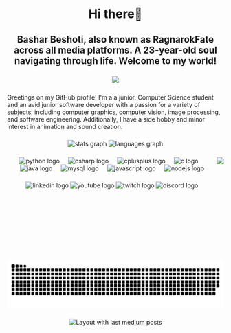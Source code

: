 <h1 align="center">Hi there👋</h1>

###

<h2 align="center">Bashar Beshoti, also known as RagnarokFate across all media platforms. A 23-year-old soul navigating through life. Welcome to my world!</h2>

###

<div align="center">
  <img src="https://profile-counter.glitch.me/RagnarokFate/count.svg?"  />
</div>

###

<p align="left">Greetings on my GitHub profile! I'm a a junior. Computer Science student and an avid junior software developer with a passion for a variety of subjects, including computer graphics, computer vision, image processing, and software engineering. Additionally, I have a side hobby and minor interest in animation and sound creation.</p>

###

<div align="center">
  <img src="https://github-readme-stats.vercel.app/api?username=RagnarokFate&hide_title=false&hide_rank=false&show_icons=true&include_all_commits=true&count_private=true&disable_animations=false&theme=dracula&locale=en&hide_border=false" height="150" alt="stats graph"  />
  <img src="https://github-readme-stats.vercel.app/api/top-langs?username=RagnarokFate&locale=en&hide_title=false&layout=compact&card_width=320&langs_count=5&theme=dracula&hide_border=false" height="150" alt="languages graph"  />
</div>

###

<img align="right" height="240" src="https://media2.giphy.com/media/v1.Y2lkPTc5MGI3NjExeGwzdHp6ejF6cG04cm1yYjBwamNvZDJybW9sZzk0MWF6eGlxa3I2cCZlcD12MV9pbnRlcm5hbF9naWZfYnlfaWQmY3Q9Zw/UEwgbxjsG3xC0/200.webp"  />

###

<div align="center">
  <img src="https://cdn.jsdelivr.net/gh/devicons/devicon/icons/python/python-original.svg" height="30" alt="python logo"  />
  <img width="12" />
  <img src="https://cdn.jsdelivr.net/gh/devicons/devicon/icons/csharp/csharp-original.svg" height="30" alt="csharp logo"  />
  <img width="12" />
  <img src="https://cdn.jsdelivr.net/gh/devicons/devicon/icons/cplusplus/cplusplus-original.svg" height="30" alt="cplusplus logo"  />
  <img width="12" />
  <img src="https://cdn.jsdelivr.net/gh/devicons/devicon/icons/c/c-original.svg" height="30" alt="c logo"  />
  <img width="12" />
  <img src="https://cdn.jsdelivr.net/gh/devicons/devicon/icons/java/java-original.svg" height="30" alt="java logo"  />
  <img width="12" />
  <img src="https://cdn.jsdelivr.net/gh/devicons/devicon/icons/mysql/mysql-original.svg" height="30" alt="mysql logo"  />
  <img width="12" />
  <img src="https://cdn.jsdelivr.net/gh/devicons/devicon/icons/javascript/javascript-original.svg" height="30" alt="javascript logo"  />
  <img width="12" />
  <img src="https://cdn.jsdelivr.net/gh/devicons/devicon/icons/nodejs/nodejs-original.svg" height="30" alt="nodejs logo"  />
</div>

###

<div align="center">
  <a herf = "https://www.linkedin.com/in/bashar-beshoti" > <img src="https://img.shields.io/static/v1?message=LinkedIn&logo=linkedin&label=&color=0077B5&logoColor=white&labelColor=&style=for-the-badge" height="35" alt="linkedin logo"  /> </a>
  <a herf = "https://www.youtube.com/@RagnarokFate" > <img src="https://img.shields.io/static/v1?message=Youtube&logo=youtube&label=&color=FF0000&logoColor=white&labelColor=&style=for-the-badge" height="35" alt="youtube logo"  /> </a>
  <a herf = "https://www.twitch.tv/ragnarokfate" > <img src="https://img.shields.io/static/v1?message=Twitch&logo=twitch&label=&color=9146FF&logoColor=white&labelColor=&style=for-the-badge" height="35" alt="twitch logo"  /> </a>
  <a herf = "https://discord.gg/sAm7mRe4mf" > <img src="https://img.shields.io/static/v1?message=Discord&logo=discord&label=&color=7289DA&logoColor=white&labelColor=&style=for-the-badge" height="35" alt="discord logo"  /> </a>
</div> 

###

<br clear="both">

<img src="https://raw.githubusercontent.com/RagnarokFate/RagnarokFate/output/snake.svg" alt="Snake animation" />

###

<div align="center">
  <img src="https://github-read-medium-git-main.pahlevikun.vercel.app/latest?limit=4&username=ragnarokfate&theme=dark" alt="Layout with last medium posts"  />
</div>

###

